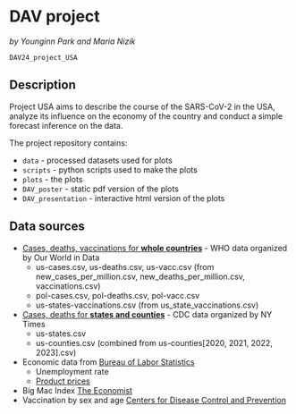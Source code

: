 # DAV project

*by Younginn Park and Maria Nizik*

`DAV24_project_USA`

## Description

Project USA aims to describe the course of the SARS-CoV-2 in the USA, analyze its influence on the economy of the country and conduct a simple forecast inference on the data.

The project repository contains:
- `data` - processed datasets used for plots
- `scripts` - python scripts used to make the plots
- `plots` - the plots
- `DAV_poster` - static pdf version of the plots
- `DAV_presentation` - interactive html version of the plots

## Data sources

- [Cases, deaths, vaccinations for **whole countries**](https://github.com/owid/covid-19-data) - WHO data organized by Our World in Data
    - us-cases.csv, us-deaths.csv, us-vacc.csv (from new_cases_per_million.csv, new_deaths_per_million.csv, vaccinations.csv)
    - pol-cases.csv, pol-deaths.csv, pol-vacc.csv
    - us-states-vaccinations.csv (from us_state_vaccinations.csv)
- [Cases, deaths for **states and counties**](https://github.com/nytimes/covid-19-data) - CDC data organized by NY Times
    - us-states.csv
    - us-counties.csv (combined from us-counties[2020, 2021, 2022, 2023].csv)
- Economic data from [Bureau of Labor Statistics](https://www.bls.gov/data/)
    - Unemployment rate
    - [Product prices](https://beta.bls.gov/dataQuery/find?fq=survey:[ap]&s=popularity:D)
- Big Mac Index [The Economist](https://github.com/TheEconomist/big-mac-data)
- Vaccination by sex and age [Centers for Disease Control and Prevention](https://data.cdc.gov/Vaccinations/National-Immunization-Survey-Adult-COVID-Module-NI/akkj-j5ru/data)

